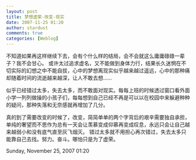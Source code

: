 ```yaml
---
layout: post
title: 梦想虚荣-改变-现实
date: 2007-11-25 01:20
author: stardust
comments: true
categories: [Weblog]
---
```

不知道如果再这样继续下去，会有个什么样的结局，会不会就这么庸庸碌碌一辈子？我不会甘心。 
或许太过追求虚名，又不能做到身体力行，结果长久迷惘在不切实际的幻想之中不能自拔，心中的梦想离现实似乎越来越过遥远，心中的那种痛却随着时间的流逝越来越深，让人不敢去想……

似乎已经错过太多，失去太多，而不敢面对现实。每每上班的时候透过窗口看外面小学一列列做操的小孩子们，每每想到自己已经不再是可以以在校园中来躲避种种的疑问，那种失落和无奈感就再增加了几分。

真的到了需要改变的时候了，改变，简简单单的两个字背后的艰辛需要独自承担，单纯的奢望而不思作为总有一天会让羡慕变成仰慕再变成叹息，永远只会让自己越来越弱小和没有底气直至灰飞烟灭。 
错过太多就不用担心再次错过，失去太多只能靠自己去找。努力。奋斗。哪怕只是为了虚荣。

Sunday, November 25, 2007 01:20
